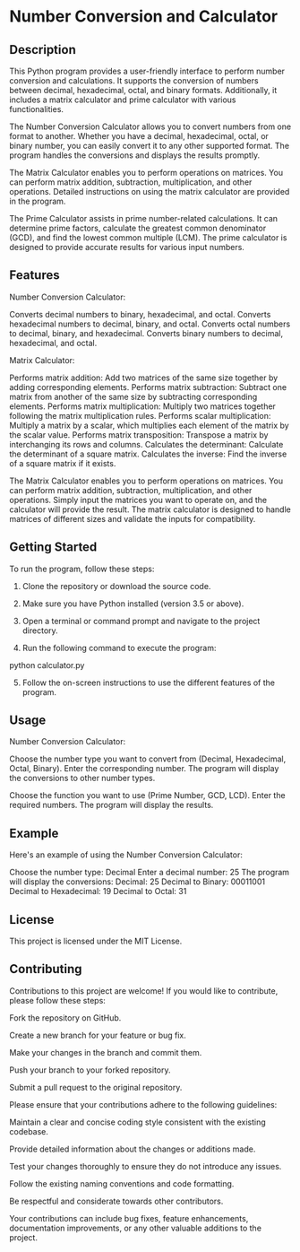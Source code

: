 # Number Conversion and Calculator 

## Description

This Python program provides a user-friendly interface to perform number conversion and calculations. It supports the conversion of numbers between decimal, hexadecimal, octal, and binary formats. Additionally, it includes a matrix calculator and prime calculator with various functionalities.

The Number Conversion Calculator allows you to convert numbers from one format to another. Whether you have a decimal, hexadecimal, octal, or binary number, you can easily convert it to any other supported format. The program handles the conversions and displays the results promptly.

The Matrix Calculator enables you to perform operations on matrices. You can perform matrix addition, subtraction, multiplication, and other operations. Detailed instructions on using the matrix calculator are provided in the program.

The Prime Calculator assists in prime number-related calculations. It can determine prime factors, calculate the greatest common denominator (GCD), and find the lowest common multiple (LCM). The prime calculator is designed to provide accurate results for various input numbers.

## Features
Number Conversion Calculator:

Converts decimal numbers to binary, hexadecimal, and octal.
Converts hexadecimal numbers to decimal, binary, and octal.
Converts octal numbers to decimal, binary, and hexadecimal.
Converts binary numbers to decimal, hexadecimal, and octal.

Matrix Calculator:

Performs matrix addition: Add two matrices of the same size together by adding corresponding elements.
Performs matrix subtraction: Subtract one matrix from another of the same size by subtracting corresponding elements.
Performs matrix multiplication: Multiply two matrices together following the matrix multiplication rules.
Performs scalar multiplication: Multiply a matrix by a scalar, which multiplies each element of the matrix by the scalar value.
Performs matrix transposition: Transpose a matrix by interchanging its rows and columns.
Calculates the determinant: Calculate the determinant of a square matrix.
Calculates the inverse: Find the inverse of a square matrix if it exists.

The Matrix Calculator enables you to perform operations on matrices. You can perform matrix addition, subtraction, multiplication, and other operations. Simply input the matrices you want to operate on, and the calculator will provide the result. The matrix calculator is designed to handle matrices of different sizes and validate the inputs for compatibility.

## Getting Started
To run the program, follow these steps:

1. Clone the repository or download the source code.

2. Make sure you have Python installed (version 3.5 or above).

3. Open a terminal or command prompt and navigate to the project directory.

4. Run the following command to execute the program:

python calculator.py

5. Follow the on-screen instructions to use the different features of the program.

## Usage
Number Conversion Calculator:

Choose the number type you want to convert from (Decimal, Hexadecimal, Octal, Binary).
Enter the corresponding number.
The program will display the conversions to other number types.

Choose the function you want to use (Prime Number, GCD, LCD).
Enter the required numbers.
The program will display the results.

## Example
Here's an example of using the Number Conversion Calculator:

Choose the number type: Decimal
Enter a decimal number: 25
The program will display the conversions:
Decimal: 25
Decimal to Binary: 00011001
Decimal to Hexadecimal: 19
Decimal to Octal: 31

## License

This project is licensed under the MIT License.

## Contributing 

Contributions to this project are welcome! If you would like to contribute, please follow these steps:

Fork the repository on GitHub.

Create a new branch for your feature or bug fix.

Make your changes in the branch and commit them.

Push your branch to your forked repository.

Submit a pull request to the original repository.

Please ensure that your contributions adhere to the following guidelines:

Maintain a clear and concise coding style consistent with the existing codebase.

Provide detailed information about the changes or additions made.

Test your changes thoroughly to ensure they do not introduce any issues.

Follow the existing naming conventions and code formatting.

Be respectful and considerate towards other contributors.

Your contributions can include bug fixes, feature enhancements, documentation improvements, or any other valuable additions to the project.


